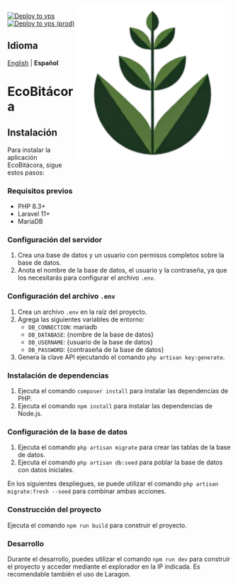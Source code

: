 <img align="right" src="resources/images/logo.png" width="350" alt="EcoBitácora">

[![Deploy to vps](https://github.com/IceForClass/Compost/actions/workflows/deploy.dev.yml/badge.svg?branch=dev)](https://github.com/IceForClass/Compost/actions/workflows/deploy.dev.yml)
[![Deploy to vps (prod)](https://github.com/IceForClass/Compost/actions/workflows/deploy.prod.yml/badge.svg)](https://github.com/IceForClass/Compost/actions/workflows/deploy.prod.yml)

## Idioma
[English](README.md) | **Español**

# EcoBitácora

## Instalación

Para instalar la aplicación EcoBitácora, sigue estos pasos:

### Requisitos previos

* PHP 8.3+
* Laravel 11+
* MariaDB

### Configuración del servidor

1. Crea una base de datos y un usuario con permisos completos sobre la base de datos.
2. Anota el nombre de la base de datos, el usuario y la contraseña, ya que los necesitarás para configurar el archivo `.env`.

### Configuración del archivo `.env`

1. Crea un archivo `.env` en la raíz del proyecto.
2. Agrega las siguientes variables de entorno:
    * `DB_CONNECTION`: mariadb
	* `DB_DATABASE`: {nombre de la base de datos}
	* `DB_USERNAME`: {usuario de la base de datos}
	* `DB_PASSWORD`: {contraseña de la base de datos}
4. Genera la clave API ejecutando el comando `php artisan key:generate`.

### Instalación de dependencias

1. Ejecuta el comando `composer install` para instalar las dependencias de PHP.
2. Ejecuta el comando `npm install` para instalar las dependencias de Node.js.

### Configuración de la base de datos

1. Ejecuta el comando `php artisan migrate` para crear las tablas de la base de datos.
2. Ejecuta el comando `php artisan db:seed` para poblar la base de datos con datos iniciales.

En los siguientes despliegues, se puede utilizar el comando `php artisan migrate:fresh --seed` para combinar ambas acciones.

### Construcción del proyecto

Ejecuta el comando `npm run build` para construir el proyecto.

### Desarrollo

Durante el desarrollo, puedes utilizar el comando `npm run dev` para construir el proyecto y acceder mediante el explorador en la IP indicada. Es recomendable también el uso de Laragon.